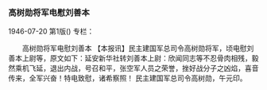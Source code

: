 ### 高树勋将军电慰刘善本

1946-07-20
第1版()
专栏：

　　高树勋将军电慰刘善本
    【本报讯】民主建国军总司令高树勋将军，顷电慰刘善本上尉等，原文如下：延安新华社转刘善本上尉：欣闻同志等不忍骨肉相残，毅然乘机飞延，退出内战，号召和平，张空军人员之荣誉，挫好战分子之凶焰，喜音传来，全军兴奋！特电致慰，诸希察照！
    民主建国军总司令高树勋，午元印。
